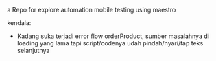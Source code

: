 a Repo for explore automation mobile testing using maestro

kendala:
* Kadang suka terjadi error flow orderProduct, sumber masalahnya di loading yang lama tapi script/codenya udah pindah/nyari/tap teks selanjutnya